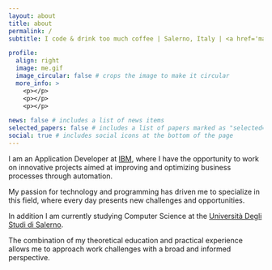 ```yaml
---
layout: about
title: about
permalink: /
subtitle: I code & drink too much coffee | Salerno, Italy | <a href='mailto:carminelatorracas@gmail.com'>carminelatorracas@gmail.com<a>

profile:
  align: right
  image: me.gif
  image_circular: false # crops the image to make it circular
  more_info: >
    <p></p>
    <p></p>
    <p></p>

news: false # includes a list of news items
selected_papers: false # includes a list of papers marked as "selected={true}"
social: true # includes social icons at the bottom of the page
---
```


I am an Application Developer at [IBM](http://ibm.com), where I have the opportunity to work on innovative projects aimed at improving and optimizing business processes through automation. 

My passion for technology and programming has driven me to specialize in this field, where every day presents new challenges and opportunities.

In addition I am currently studying Computer Science at the [Università Degli Studi di Salerno](http://unisa.it). 

The combination of my theoretical education and practical experience allows me to approach work challenges with a broad and informed perspective.